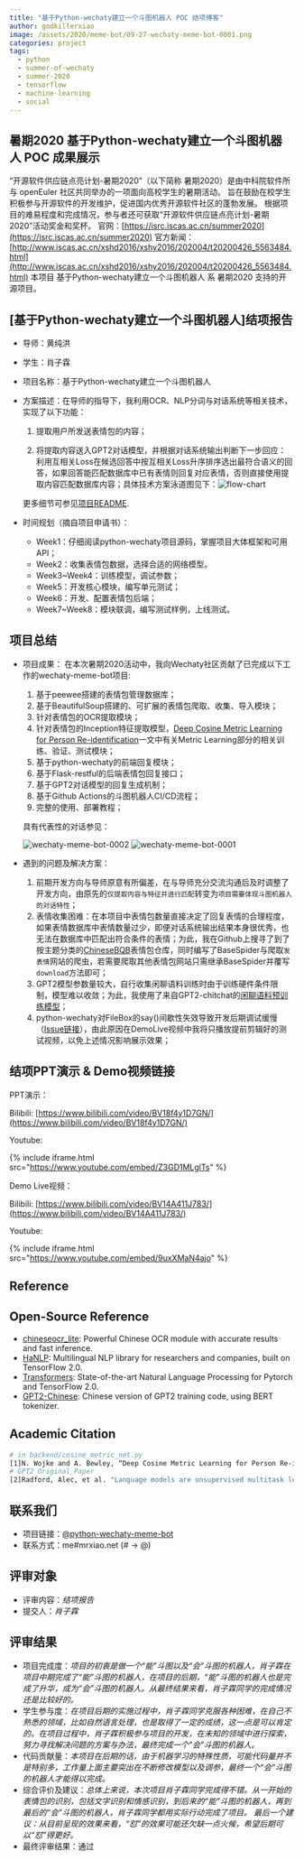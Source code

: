 ```yaml
---
title: "基于Python-wechaty建立一个斗图机器人 POC 结项博客"
author: godkillerxiao
image: /assets/2020/meme-bot/09-27-wechaty-meme-bot-0001.png
categories: project
tags:
  - python
  - summer-of-wechaty
  - summer-2020
  - tensorflow
  - machine-learning
  - social
---
```


<!--more-->

## 暑期2020 基于Python-wechaty建立一个斗图机器人 POC 成果展示

“开源软件供应链点亮计划-暑期2020”（以下简称 暑期2020）是由中科院软件所与 openEuler 社区共同举办的一项面向高校学生的暑期活动。
旨在鼓励在校学生积极参与开源软件的开发维护，促进国内优秀开源软件社区的蓬勃发展。
根据项目的难易程度和完成情况，参与者还可获取“开源软件供应链点亮计划-暑期2020”活动奖金和奖杯。
官网：[https://isrc.iscas.ac.cn/summer2020](https://isrc.iscas.ac.cn/summer2020) 官方新闻：[http://www.iscas.ac.cn/xshd2016/xshy2016/202004/t20200426_5563484.html](http://www.iscas.ac.cn/xshd2016/xshy2016/202004/t20200426_5563484.html)
本项目 基于Python-wechaty建立一个斗图机器人 系 暑期2020 支持的开源项目。

## [基于Python-wechaty建立一个斗图机器人]结项报告

- 导师：黄纯洪

- 学生：肖子霖

- 项目名称：基于Python-wechaty建立一个斗图机器人

- 方案描述：在导师的指导下，我利用OCR、NLP分词与对话系统等相关技术，实现了以下功能：

  1. 提取用户所发送表情包的内容；

  2. 将提取内容送入GPT2对话模型，并根据对话系统输出判断下一步回应：利用互相关Loss在候选回答中按互相关Loss升序排序选出最符合语义的回答，如果回答能匹配数据库中已有表情则回复对应表情，否则直接使用提取内容匹配数据库内容；具体技术方案泳道图见下：![flow-chart](/assets/2020/meme-bot/09-27-flow-chart.png)

    更多细节可参见[项目README](https://github.com/MrZilinXiao/python-wechaty-meme-bot/blob/master/README.md).

- 时间规划（摘自项目申请书）：
  - Week1：仔细阅读python-wechaty项目源码，掌握项目大体框架和可用API；
  - Week2：收集表情包数据，选择合适的网络模型。
  - Week3~Week4：训练模型，调试参数；
  - Week5：开发核心模块，编写单元测试；
  - Week6：开发、配置表情包后端；
  - Week7~Week8：模块联调，编写测试样例，上线测试。

## 项目总结

- 项目成果：
  在本次暑期2020活动中，我向Wechaty社区贡献了已完成以下工作的wechaty-meme-bot项目:

  1. 基于peewee搭建的表情包管理数据库；
  2. 基于BeautifulSoup搭建的、可扩展的表情包爬取、收集、导入模块；
  3. 针对表情包的OCR提取模块；
  4. 针对表情包的Inception特征提取模型，[Deep Cosine Metric Learning for Person Re-identification](https://ieeexplore.ieee.org/document/8354191/)一文中有关Metric Learning部分的相关训练、验证、测试模块；
  5. 基于python-wechaty的前端回复模块；
  6. 基于Flask-restful的后端表情包回复接口；
  7. 基于GPT2对话模型的回复生成机制；
  8. 基于Github Actions的斗图机器人CI/CD流程；
  9. 完整的使用、部署教程；

  具有代表性的对话参见：

  ![wechaty-meme-bot-0002](/assets/2020/meme-bot/09-27-wechaty-meme-bot-0001.png)
  ![wechaty-meme-bot-0001](/assets/2020/meme-bot/09-27-wechaty-meme-bot-0002.png)

- 遇到的问题及解决方案：

  1. 前期开发方向与导师原意有所偏差，在与导师充分交流沟通后及时调整了开发方向，由原先的`仅提取内容与特征并进行匹配`转变为`项目需要体现斗图机器人的对话特性`；
  2. 表情收集困难：在本项目中表情包数量直接决定了回复表情的合理程度，如果表情数据库中表情数量过少，即便对话系统输出结果本身很优秀，也无法在数据库中匹配出符合条件的表情；为此，我在Github上搜寻了到了按主题分类的[ChineseBQB](https://github.com/zhaoolee/ChineseBQB)表情包仓库，同时编写了BaseSpider与爬取`发表情`网站的爬虫，若需要爬取其他表情包网站只需继承BaseSpider并覆写`download`方法即可；
  3. GPT2模型参数量较大，自行收集闲聊语料训练时由于训练硬件条件限制，模型难以收敛；为此，我使用了来自GPT2-chitchat的[闲聊语料预训练模型](https://drive.google.com/file/d/17m3FkOl2CS79env_JdO11vzuGzLYRoA3/edit)；
  4. python-wechaty对FileBox的say()间歇性失效导致开发后期调试缓慢（[Issue链接](https://github.com/wechaty/python-wechaty/issues/82)），由此原因在DemoLive视频中我将只播放提前剪辑好的测试视频，以免上述情况影响展示效果；

## 结项PPT演示 & Demo视频链接

PPT演示：

Bilibili: [https://www.bilibili.com/video/BV18f4y1D7GN/](https://www.bilibili.com/video/BV18f4y1D7GN/)

Youtube:

{% include iframe.html src="https://www.youtube.com/embed/Z3GD1MLglTs" %}

Demo Live视频：

Bilibili: [https://www.bilibili.com/video/BV14A411J783/](https://www.bilibili.com/video/BV14A411J783/)

Youtube:

{% include iframe.html src="https://www.youtube.com/embed/9uxXMaN4ajo" %}

## Reference

## Open-Source Reference

- [chineseocr_lite](https://github.com/ouyanghuiyu/chineseocr_lite/tree/master): Powerful Chinese OCR module with accurate results and fast inference.
- [HaNLP](https://github.com/hankcs/HanLP): Multilingual NLP library for researchers and companies, built on TensorFlow 2.0.
- [Transformers](https://github.com/huggingface/transformers): State-of-the-art Natural Language Processing for Pytorch and TensorFlow 2.0.
- [GPT2-Chinese](https://github.com/Morizeyao/GPT2-Chinese): Chinese version of GPT2 training code, using BERT tokenizer.

## Academic Citation

```bash
# in backend/cosine_metric_net.py
[1]N. Wojke and A. Bewley, “Deep Cosine Metric Learning for Person Re-identification,” in 2018 IEEE Winter Conference on Applications of Computer Vision (WACV), Lake Tahoe, NV, Mar. 2018, pp. 748–756, doi: 10.1109/WACV.2018.00087.
# GPT2 Original Paper
[2]Radford, Alec, et al. "Language models are unsupervised multitask learners." OpenAI Blog 1.8 (2019): 9.
```

## 联系我们

- 项目链接：[@python-wechaty-meme-bot](https://github.com/MrZilinXiao/python-wechaty-meme-bot/)
- 联系方式：me#mrxiao.net  (# -> @)

## 评审对象

- 评审内容：*结项报告*
- 提交人：*肖子霖*

## 评审结果

- 项目完成度：*项目的初衷是做一个“能”斗图以及“会”斗图的机器人，肖子霖在项目中期完成了“能”斗图的机器人，在项目的后期，“能”斗图的机器人也是完成了升华，成为“会”斗图的机器人。从最终结果来看，肖子霖同学的完成情况还是比较好的。*
- 学生参与度：*在项目后期的实施过程中，肖子霖同学克服各种困难，在自己不熟悉的领域，比如自然语言处理，也是取得了一定的成绩，这一点是可以肯定的。在项目过程中，肖子霖积极参与项目的开发，在未知的领域中进行探索，努力寻找解决问题的方案与办法，最终完成一个"会"斗图的机器人。*
- 代码贡献量：*本项目在后期的话，由于机器学习的特殊性质，可能代码量并不是特别多，工作量上面主要突出在不断修改模型以及调参，最终一个“会”斗图的机器人才能得以完成。*
- 综合评价及建议：*总体上来说，本次项目肖子霖同学完成得不错。从一开始的表情包的识别，包括文字识别和情感识别，到后来的“能”斗图的机器人，再到最后的“会”斗图的机器人，肖子霖同学都用实际行动完成了项目。
最后一个建议：从目前呈现的效果来看，“怼”的效果可能还欠缺一点火候，希望后期可以“怼”得更好。*
- 最终评审结果：通过
